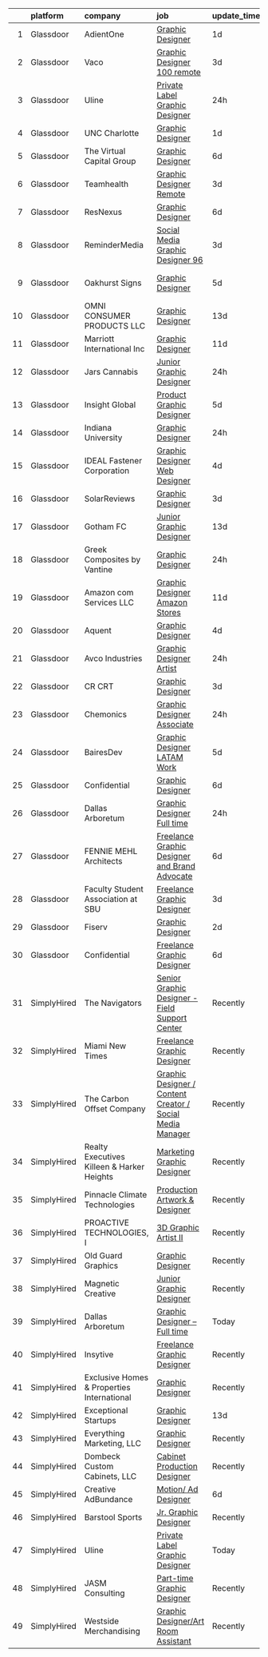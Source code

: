 

|    | platform    | company                                    | job                                                                                                                                                                                                                                                                                                                                                                                                                                                                                                                                                                                                                                                                                                                                                                                                                                                                                                                                                 | update_time   | location             |
|---:|:------------|:-------------------------------------------|:----------------------------------------------------------------------------------------------------------------------------------------------------------------------------------------------------------------------------------------------------------------------------------------------------------------------------------------------------------------------------------------------------------------------------------------------------------------------------------------------------------------------------------------------------------------------------------------------------------------------------------------------------------------------------------------------------------------------------------------------------------------------------------------------------------------------------------------------------------------------------------------------------------------------------------------------------|:--------------|:---------------------|
|  1 | Glassdoor   | AdientOne                                  | [Graphic Designer](https://www.glassdoor.com/partner/jobListing.htm?pos=112&ao=1110586&s=58&guid=000001813cefae2f83e36d4051e81aca&src=GD_JOB_AD&t=SR&vt=w&ea=1&cs=1_50c8b2c8&cb=1654584750028&jobListingId=1007918362761&cpc=2CAED5C921A5F994&jrtk=3-0-1g4uevbj0209o001-1g4uevbjbjor2800-19a326066ecd8d7d--6NYlbfkN0Cqs623o4LJP7J-Mt6SHBaupDnDmtKQp93mK7HJBVhOUUnImimoG6EmO4PjUp8spqOjYiISM1s7aD5xozM-tPsrF7adW6y0bb8u6VPGk0BNZOMwbxr9RaEA9h-asCYR0_x7xSYWpxTa7t_jBZXyPL-OsQnYfAzHC8jS2CziEV_hvcSPGAWhNWNpmaT8FPcAF_g3KI0C-Cd94rAZpx7KazLAVCL3ryJSRSFlJf9lD6LiXfYXZf8KO5i_iUNlqQ0PZdWtYBVLcEfUiay9NVKl0Y86kSdghD7AhaDCRJztSgmXRILVNkjd-hpSvlZOmE6iBJsRnFtCb97KKgkCPexfuvX8BWp3Fadjy8lhKIkZfRwQ0exRVxi-xxYJkZfJkN3QypvcOxnhdn-IR_4S-kqSarX240gfwsRXPAZtRC6Ykyjx6frb7meSWzpSNynIXELmbzP4znkeitJA87xQUR85YTfwooTYBSEa39gwIFD6aUQWJd-UpX7TeBEHL8jJkQkDhmm_vlvmYMc7kg%3D%3D)                                                                             | 1d            | Miami, FL            |
|  2 | Glassdoor   | Vaco                                       | [Graphic Designer   100  remote](https://www.glassdoor.com/partner/jobListing.htm?pos=120&ao=1110586&s=58&guid=000001813cefae2f83e36d4051e81aca&src=GD_JOB_AD&t=SR&vt=w&ea=1&cs=1_55a9b4f9&cb=1654584750031&jobListingId=1007916376483&cpc=8795CF9063CD573D&jrtk=3-0-1g4uevbj0209o001-1g4uevbjbjor2800-08f28e733b05aaab--6NYlbfkN0D_sybMACCpf9B-677oK5j6rPldVB6BlrVvFjO_o-GJZbzuF-qh4PxErFUqfUsv_6vhl0jY5Q-yQPH-iHKHcp_XDbJBS22ZwItoKejFa_j4izDEiupumHMXEFJCGUZZEOt2d_BvevA5K6Uc0H9mlJj2RyN6QL_iHcfzLqKw589fVrR8pTihbEaeP70vSMdkvnVc0dYRu5gIn2O768uy1uYjdJNA8SciHJewJxJDvF-27J0iQXm9nf3d1ybSjHbbe4ChG4Be5o0r2VxpTdL9Z2D5kJ9CtV4_OS6riyK1bCW6-8LyXk-BoygheOeeR-akIkp9xLEdJkaDikIsX-AvsH6AkAnTmJUpA5gufFpG2SDYB1YwBbXEpQdve3HIcQOLWUI9hpxGvntNG16-hc_3mTaYxzLg8LCE5_Osfvo3_-IEsM-CjJeFc8I18_Rj7VSHwu_BFFBF8j-GqbO_o_it27Frie6_G6W-nSW6BwU53_FRxRes3IWVShVoISrdE6TszFapWL3HmX8k0dlhwC-UdQglFH69k04TogRSUZZ3Q_XBOA%3D%3D)                               | 3d            | Atlanta, GA          |
|  3 | Glassdoor   | Uline                                      | [Private Label Graphic Designer](https://www.glassdoor.com/partner/jobListing.htm?pos=101&ao=1110586&s=58&guid=000001813cefae2f83e36d4051e81aca&src=GD_JOB_AD&t=SR&vt=w&cs=1_030d0e5c&cb=1654584750024&jobListingId=1007921492612&cpc=7B914D47B0B0E7B2&jrtk=3-0-1g4uevbj0209o001-1g4uevbjbjor2800-47de749a0d773f47--6NYlbfkN0Ad3giXQyOqSjtuCazZCjThtx5L7e01X6oDYMq-RePRDWGGmR2j_wPLbqlAUa2p8vK6P5Wt4z2HYSQp-IxZnd0XprHLRkHd8n9meeEhv1TQeLUx0t2ulFTfpKiLs6oinsIZBMc1EnP1leJI99OJh6c4ZjHQC6KC6K7gCMjEiiv7cvsCGo17doBSk_XV1v0Suqmrzhgyyhnp7GaRyw5sLTVQsAd2M3zFCexo622ae0oss2b5bwmivfcVDAlFcJchlQhlrRPdNopB519f5e_FO_3KpjfZn6Lkoo40z2fhHD2cq43d3oj5Q4odCDwGpSwV68xHriSrNKejNTe0_5x0o4eHHugaN9rRaraLOhxqqBURnq443IsnhJPhJ29FAiuqu4VdIFU5sPjOHBxLpHHhS1eCY26hpoN583VP7H1Z5r2x7pu42jiDDuvTj6pN1AdWwATV3XG6Yg4fDrHtRmR6alp7SUstzrruJp3e9ivYhaoCR95sL_UYaOEaCD69bVyM6PEOw8NGv7hHi63Y446QTszsW4oDlNgjhZpY_HlxVfhl3ncpoulqkhP3Q-EnvJ1_t38Xw_08VTcK2Q%3D%3D)    | 24h           | Pleasant Prairie, WI |
|  4 | Glassdoor   | UNC Charlotte                              | [Graphic Designer](https://www.glassdoor.com/partner/jobListing.htm?pos=125&ao=1136043&s=58&guid=000001813cefae2f83e36d4051e81aca&src=GD_JOB_AD&t=SR&vt=w&cs=1_5f7d7956&cb=1654584750031&jobListingId=1007918424650&jrtk=3-0-1g4uevbj0209o001-1g4uevbjbjor2800-e4c84aa6f19e4e83-)                                                                                                                                                                                                                                                                                                                                                                                                                                                                                                                                                                                                                                                                   | 1d            | Charlotte, NC        |
|  5 | Glassdoor   | The Virtual Capital Group                  | [Graphic Designer](https://www.glassdoor.com/partner/jobListing.htm?pos=116&ao=1110586&s=58&guid=000001813cefae2f83e36d4051e81aca&src=GD_JOB_AD&t=SR&vt=w&ea=1&cs=1_fd080e39&cb=1654584750030&jobListingId=1007905869381&cpc=654405A9B1E0A9F5&jrtk=3-0-1g4uevbj0209o001-1g4uevbjbjor2800-9b96c217853e0568--6NYlbfkN0Cy5c5mUrBDqyQJIbX_NPzxj_GjbpYYY8MIJIfycCLjeKrgBmavTHEyIDSc7lJ4Pize0VujC6Qc7xOW989_xnDpRsRRXg2AA5JoopDvFX4rZ8W2RQn5WtPuhbG-xlZYAM3wt823p28m148OtIddj9AhSoWEcRngkejXC8IEE_1KeL3pH2w-aUXrU_c-vwfJ6PqMMJs-s95cXTFIMRR9HY4ng1T6PvLTwgm_avtEP4wAttFc5tp5oExNx66nAyZphNntegMhDzTxrrpUq0wgRtrw_iO6TBBNNqeZBGGzOucQjVw57yRfUjtEQpHnuOrrhJ8YwrYBt_ERLHRXN0fQYjZCJv34qrp71KSaZYouVqyKPpPNconP5RhdrRTxR_-abdIDC1FmU3Oe3ytLpcc7k9dZrs5yjxgLrnd4B4RSONs_EXhiRYue8HcwYN5VN8l2EuGIj1H82iAf2hO69GqDmhAjXvwB8tmoHyXLB2LtaPCqeZXBYzTePsdn)                                                                                                         | 6d            | Los Angeles, CA      |
|  6 | Glassdoor   | Teamhealth                                 | [Graphic Designer   Remote](https://www.glassdoor.com/partner/jobListing.htm?pos=114&ao=1110586&s=58&guid=000001813cefae2f83e36d4051e81aca&src=GD_JOB_AD&t=SR&vt=w&cs=1_785a6fc3&cb=1654584750028&jobListingId=1007916676791&cpc=C4A69CCDBB3B9599&jrtk=3-0-1g4uevbj0209o001-1g4uevbjbjor2800-cccebdbe536c9459--6NYlbfkN0B7JmfrMhpJRSMUlHaLP4NRjF3FJg9cb0WKAV__BHI06BWbdZiu_QJjTb9sxTMVF4ZDmujxd62iA7jP8MDqz9Rrkrb4Cq1slJXdoIso60kKtavee3NQrCTOXmR5j96Kt0xwtd6a1TyRqzgoKECLplTo6l9r46ejGCvZ1EYDB0vfAd0M2ZrFdqIF1-ENyNDv1-O9FYD1Kwl_ZPE4TEDA-F92yTD2BsJaUl4Tmrxt5gBm8FRXYYJKl05mt3jmY_UwqZ6dkvvBHNVmTNgqFyRIuufdvqH9vPgA-mgnA30YLW02_PBPljRTw-ThpPr2DLuvZT7TtjYPR_ANu-XgmPZvRH-4qB6NpO3ZZ36vdf3aqpD2f1zaPZFHKAZud9LyUzdO4eNjcXCK1rNPKqDHzgrv2SzkQO4IFYcX2jsVOzXDO37SOQdmgKp8E_yeUHGEjXf2b-kfVdtpTBt_aVgeO4aexYFHzT_eANBRSXMQhGC2QANm97AauMTBqYsYQeY54usC3u3MnxzMwsRE2nEdmy6EVStrdEEaxyXQsbjNlwc122o_e47yVatVGpBDqInPn9bE_PM%3D)                       | 3d            | Remote               |
|  7 | Glassdoor   | ResNexus                                   | [Graphic Designer](https://www.glassdoor.com/partner/jobListing.htm?pos=105&ao=1110586&s=58&guid=000001813cefae2f83e36d4051e81aca&src=GD_JOB_AD&t=SR&vt=w&ea=1&cs=1_5b9fca40&cb=1654584750025&jobListingId=1007905579404&cpc=F4333377EDC1BC7E&jrtk=3-0-1g4uevbj0209o001-1g4uevbjbjor2800-c35e5c9d76daa3a9--6NYlbfkN0ADqC5b2PhG4V9R_F2I07yGxYWN_9AZGFd0ALj7HAUX0rBb4s6Bh3ScauqWL7-FRVCB8KWG-bspVHptOAk7drldMuNQ3pem5lD3DlCUxbHqJyPDOMRXwIGC6_-ZmHoghet8hZcAM_aluR0iOsvxd3nc4DnIVsiHCfJ1dP9hXttQO3KruNf2oPR-jKp95WaSD8LCwW5F-rP_cm-emH1jTKtOysmBh43kvjBxMpbgvYuv65x5N28Cfv5F_2fq5dE4dZdPQNZhlEFfvmFA827fyYEyKbcl_5Lr_MEkFChCHAQWlps1diF7AnRN7C7yAjl1qJiN-kq53BC3UJ10UrbV6HWXdFjYPR7wvwzb-HehP-FYz_RA7DHL5xKar0CsaJ4mGR2P2ZC61OHbSEsZBEceVgdjukJ7fktRyqnMUPJWBocWiVqo_5FCS6JgSlLx95y-B0HbViYF3uVX9DIoKeDJ17AR3yjNhLQTXq_idkTgggspLwIW6ORIm5CL9gzkg_AK8kEENI_eSM9gMA%3D%3D)                                                                             | 6d            | Salem, UT            |
|  8 | Glassdoor   | ReminderMedia                              | [Social Media Graphic Designer  96 ](https://www.glassdoor.com/partner/jobListing.htm?pos=118&ao=1110586&s=58&guid=000001813cefae2f83e36d4051e81aca&src=GD_JOB_AD&t=SR&vt=w&ea=1&cs=1_fe4b97f2&cb=1654584750030&jobListingId=1007916216526&cpc=2CAED5C921A5F994&jrtk=3-0-1g4uevbj0209o001-1g4uevbjbjor2800-a995e14e69c827d9--6NYlbfkN0BV5xWQvMmIkgUcdRWb7iWRWS4LnwJ0A4ASNg0KGqrukA_POA8ifgoOj7ZHGRdIKnJRpLo8OekZyYyqMhJ9xKns4VOJj9kjCOxz6uvZB126lgq8vYtC3QbVzgcsP_pFgiGVC9WWC6J0No48LRD5noHTdEIbFUQij_OTdduMfibkHqz_9orTL8bu1OUvFkcxfBspvR9rw4Mkdlr_Rm0NpIZfnylpVevyU9C6GBbThgdgzCHw8-aZpfNvl3m3ZeLAtVOI_KWU_7aW-XqDVF87ID6ZVOX3Oei6O-QawId0gGV-pD4--iSkRyeoAfGDL42WsZBofjrPdLQRdOeURGZfcaSPyRkSSQufP_eGKoZuSlO7oPxNvTj8DK6Wkbaty7pSUft5Pzrz4-6_Al7PWmEhtqeck9gJEeFMNJm3wnt4Q9K9qxjg0_HtHZBynjwhH15fX0vzBmc7PUM34KBWVgqCpUf1bWNYib35E4UZ9A7syJP97hJl1NUCzXtXOirgvv4fHGhWJqQdeI8fqPjfQj9z-A6P)                                                       | 3d            | Coatesville, PA      |
|  9 | Glassdoor   | Oakhurst Signs                             | [Graphic Designer](https://www.glassdoor.com/partner/jobListing.htm?pos=108&ao=1110586&s=58&guid=000001813cefae2f83e36d4051e81aca&src=GD_JOB_AD&t=SR&vt=w&ea=1&cs=1_9af021be&cb=1654584750026&jobListingId=1007909313017&cpc=18C9CE28155C17C5&jrtk=3-0-1g4uevbj0209o001-1g4uevbjbjor2800-f2d4373451fbf4f1--6NYlbfkN0CScRUTDNZOIsfF0KgQMqEmm1HMgqXiKB7IvQHeE1BG9Sjv-t5XrcewyGRMLidMur5Bi2owjrALbeJvAWpW1KeZN-hKuJ8Omhw5lgaEeck7FdlGQllwx_i-QLZ466QJXsf52ZqXx3gntLWqxDeSbZ1T8lpmuuppNQZQ0NFHMNxgzjL3OobKHhQ0MYDEVg3wZPCpZNhUK1cCLmlRBqqC8iXgbmci-cWj86EtZ9gVpQKl0-mAUEq74puVi9kWNCLlNWOeru12v_vofrRFwGHbM0ZIXe5NWb3gW-IXqzaacldqJGKVtP4V4nUhUbbHwdOmjY0vT9j4HT3x1FHDYFlchJx0B-Tl5B4PVUi4JTWjsjEU9PYpULzMArZWG-a6n1tPS08vhVFzbhN6AjGJydCArYA_9EBCdmvChNcBThtbYC8u4ug2NuEeMCaAhwPbr5b3DAcCQucR_a1FgxlZ6ThJWOgpj-kRxMp5NsIH9RBmgzOfSERGZf3JIhnIzIodIV0axIE%3D)                                                                                           | 5d            | Saint Petersburg, FL |
| 10 | Glassdoor   | OMNI CONSUMER PRODUCTS LLC                 | [Graphic Designer](https://www.glassdoor.com/partner/jobListing.htm?pos=104&ao=1110586&s=58&guid=000001813cefae2f83e36d4051e81aca&src=GD_JOB_AD&t=SR&vt=w&ea=1&cs=1_a74f8590&cb=1654584750025&jobListingId=1007889603397&cpc=9A35C3CDC9AD954F&jrtk=3-0-1g4uevbj0209o001-1g4uevbjbjor2800-61a710008d1de145--6NYlbfkN0DA29fAIWzMUN2zo2rByGww4QFfmfq4cE7ge9TBo7X8oE45YmG8TofcGxxHz90jDPkaExRLftcRbDrnWlC5hnWKtV94Vk9eaE_00hIOBnnNNT6oPys2RgwQt2iu6gglzuGHvBEqIUYfT2i9zA-DcbXI8Rd2K6yRZFMMeGaM06t0dlqyilxMg3rd0V1gtn9ar2UpgVGGhxNDGDudmnYYUV1oZhmDGrDWsZAvo26Bwejy6TAhhWlLmIIHIttq0ooI52aDlL4eh2kCJ_T8Ez1pdLFuG1DuHfqjV0VkJ_3w_RdzCYUVcs3ZQILTEylmTraEpubH3TdVMGYo2Nyk_4_K60B3xx3NX99br8O_QG8sDuRoaYhtC0JM1gZKRNsNpb6HP7LDymAAXH3Q9IgQ6kLVFjQP42gSHczR2JniYZnZR49eUjxGCmLZY6WmrTA1Vs4whPjoAJw2hbLTXEp1ZYq_4tngfYWmPnAtGvtmtjbECH-R6ZFijvqlUil9JQ6ASXj0zpo%3D)                                                                                           | 13d           | Myrtle Beach, SC     |
| 11 | Glassdoor   | Marriott International  Inc                | [Graphic Designer](https://www.glassdoor.com/partner/jobListing.htm?pos=128&ao=1136043&s=58&guid=000001813cefae2f83e36d4051e81aca&src=GD_JOB_AD&t=SR&vt=w&cs=1_0081f040&cb=1654584750031&jobListingId=1007895156802&jrtk=3-0-1g4uevbj0209o001-1g4uevbjbjor2800-223a0293a129c4ff-)                                                                                                                                                                                                                                                                                                                                                                                                                                                                                                                                                                                                                                                                   | 11d           | Aurora, CO           |
| 12 | Glassdoor   | Jars Cannabis                              | [Junior Graphic Designer](https://www.glassdoor.com/partner/jobListing.htm?pos=126&ao=1136043&s=58&guid=000001813cefae2f83e36d4051e81aca&src=GD_JOB_AD&t=SR&vt=w&ea=1&cs=1_4cf640e7&cb=1654584750031&jobListingId=1007920686434&jrtk=3-0-1g4uevbj0209o001-1g4uevbjbjor2800-3ef5cf088248156a-)                                                                                                                                                                                                                                                                                                                                                                                                                                                                                                                                                                                                                                                       | 24h           | Troy, MI             |
| 13 | Glassdoor   | Insight Global                             | [Product Graphic Designer](https://www.glassdoor.com/partner/jobListing.htm?pos=122&ao=1110586&s=58&guid=000001813cefae2f83e36d4051e81aca&src=GD_JOB_AD&t=SR&vt=w&cs=1_b142609a&cb=1654584750031&jobListingId=1007909792772&cpc=F41FEAB56D215062&jrtk=3-0-1g4uevbj0209o001-1g4uevbjbjor2800-eb01090f2ad7f645--6NYlbfkN0BKkHZu3wF05EeDimN_p6sYpKCMArvwa95YdH7UpkaBCqc7l59ErwqcTsR2JSgvf-04cXP6SAa4-3mRdjfGAZhRwxgClaAnAGdVtdy7Xc9FlnJRh9eUadZvM0ovWm-AGo_KVJQ7tdVpMmUt3h18bIamlJ60mrDF_G2ONZB1PFT-jNBheC2AN1qCKpNJLrZwwmdVZ9s_LaiM-Cujinp2wvgC_bUdK7bwtmDpkphX0E7XybkkD0fbguRX-5Q8ZtRcZD-h4FPuUhvuY2dGge9Kiz29CxJWIsv4QfBlRK8-X_dvQfkm5euK5wNiguNlZJpe2TRw1HdUTsWXWhRAwEVAaE39Wz7xalAAp6rzQYGtO02NRi74X_Lw1f7ujh3e70Z7Q_sK_m4KuJWHgnEytJcDqtsFO7IBiKyUT-pJcLnCtUMD5VVAf3Wyfyw6ou8GJDR3fgAIGix4AZjVwpgBznj1uB6hisghwCBNHzxzNdkLPL4Beg%3D%3D)                                                                                                          | 5d            | Beaverton, OR        |
| 14 | Glassdoor   | Indiana University                         | [Graphic Designer](https://www.glassdoor.com/partner/jobListing.htm?pos=129&ao=1136043&s=58&guid=000001813cefae2f83e36d4051e81aca&src=GD_JOB_AD&t=SR&vt=w&cs=1_15c0eecd&cb=1654584750031&jobListingId=1007921945741&jrtk=3-0-1g4uevbj0209o001-1g4uevbjbjor2800-e3639ea37065be6e-)                                                                                                                                                                                                                                                                                                                                                                                                                                                                                                                                                                                                                                                                   | 24h           | Bloomington, IN      |
| 15 | Glassdoor   | IDEAL Fastener Corporation                 | [Graphic Designer Web Designer](https://www.glassdoor.com/partner/jobListing.htm?pos=113&ao=1110586&s=58&guid=000001813cefae2f83e36d4051e81aca&src=GD_JOB_AD&t=SR&vt=w&ea=1&cs=1_74ae8b49&cb=1654584750028&jobListingId=1007913634483&cpc=C891152315FA1AD8&jrtk=3-0-1g4uevbj0209o001-1g4uevbjbjor2800-4ebd9a5a5b11d06c--6NYlbfkN0ApOOpl0kWVy0pzQPlEZ27pkvCd06oUGqxI0TRUJjKNBleyEE5dtUEInmtTK8so_hpiAxzLPDwwb7qgdVLuO-BfpIQfpceWxJEjK5Y5PwJkEFH_VSXwsdziNwAMsk1tfRj6WglEGcOrpD5CYZ3vBH6KInKSJRFPv-DoEADF5v7s7aSNsFdsjtyDlbxAHYh8ghwFmekotAmWROI_evSy1-8WnIADtppDqotSD-l6d-ixylqe1e6f4n3sPgFqhUx5wsin7fFWrEsaXf-WPKJB0lKQNlUvcsILxrA33TPQSN1RlTlIwM5tADeXmBM5sEzymZoHldoaqayoHdSm43A1szHJko_vRySJldxqEBHdemXM8PnZ04BkD_kDoB_OmXrvSYQ6Uo6tqAz9kWSaArsvzOZVkfkILnuIxz--otHXNAeGMCE-J2uI0mEQ0owjv0KfYjPuRUjgQ4Q2pD_Uf9NdItbNKvVswgW4ncOtCxkyQXWevK59nu10UYDdLBpfW0sIlJ5wi3PqsFt9ovXH1sc1h_kC)                                                            | 4d            | Miami, FL            |
| 16 | Glassdoor   | SolarReviews                               | [Graphic Designer](https://www.glassdoor.com/partner/jobListing.htm?pos=109&ao=1110586&s=58&guid=000001813cefae2f83e36d4051e81aca&src=GD_JOB_AD&t=SR&vt=w&ea=1&cs=1_035d028e&cb=1654584750027&jobListingId=1007916022767&cpc=01657B10174A43CF&jrtk=3-0-1g4uevbj0209o001-1g4uevbjbjor2800-35effa83c1b04b45--6NYlbfkN0Cl5EkcnNUgaa9wFpZ0kwgW0tbGD9CK2ONfLQYOXjTpmBg2jJtRGBzNT5znIDD_TJAWpRVe_WHrg-4K_urKBY2g9gKoqWLxD4rO6tYoObpPUEykSdck-FmkOUJmMUUaGM5P757XmMoR0hadGb9Gd8Rn32zL-FtB4O21EZVpvqxgPC_ePsmjo7msVip2L_OJue_TpS68bi1wUvB87WE6VT_UGRbjXMJfBioBnKokfZ_jIZ6hLkwoEbHaeampLF1qk8fSM4M0bkQK43BUuv4kROeDNz4zIJCzzuhiEwiDrJwZJfQiTIFtKNsmRSkPNOCR4nHDLrWq7Ee-Jy5jcV7u140d86zWjG02rXMuhptkpTZSHgMQVnJPN13mHgm1KUvcTszGFhc8MpZAqAiz-q8vBytg2BkMp6W0Q5bi0KdqruboagmjFcG-IzKpo-p3-14bdz3M4e-nF3ebLzalS2RCcku7L-CIs6hiLrcyPfC90RrsRUmgCJfebinI)                                                                                                         | 3d            | Eatontown, NJ        |
| 17 | Glassdoor   | Gotham FC                                  | [Junior Graphic Designer](https://www.glassdoor.com/partner/jobListing.htm?pos=124&ao=1136043&s=58&guid=000001813cefae2f83e36d4051e81aca&src=GD_JOB_AD&t=SR&vt=w&cs=1_8d13ecd6&cb=1654584750031&jobListingId=1007889234384&jrtk=3-0-1g4uevbj0209o001-1g4uevbjbjor2800-e4f043f49924bdb2-)                                                                                                                                                                                                                                                                                                                                                                                                                                                                                                                                                                                                                                                            | 13d           | Whippany, NJ         |
| 18 | Glassdoor   | Greek Composites by Vantine                | [Graphic Designer](https://www.glassdoor.com/partner/jobListing.htm?pos=103&ao=1110586&s=58&guid=000001813cefae2f83e36d4051e81aca&src=GD_JOB_AD&t=SR&vt=w&ea=1&cs=1_e606f623&cb=1654584750025&jobListingId=1007920731156&cpc=52D3555E595CCC3C&jrtk=3-0-1g4uevbj0209o001-1g4uevbjbjor2800-38c50081e3257e38--6NYlbfkN0Ae1E2YcO1eIW-T5lppkTVw0-uJ5qEllKUqAd8eupGGNX6-x4xHsy_4daRwhOXbt98glND4vr6bCgDMhxyFZYKQVo-Y6SVtAp848ZgJRUKTGpumQztgjVzK3tdQTnE9XodYJ9ZyhEcOHAk0TsvyzP20PkABn6JY8svLZe07q1pEju61n8Kwewj66lJpnmWXBmqIN3-fkGjRvRvswSNE6YFxI7rTos-Ys8l6SmU6dNzO0tOCpbIC-QZlYqHa43iKaYz_KIygspeV3v32JMJ-Q3Hm-R3iKyElnC1TXo3eGe1PbGDp8gU3egizGzKZgjWCPaNv11htmqL9jpZO-9X2v587Yx_9-BDa3NCbqH0WDVCCazLR4vNyykVAXRwqnGDKdGlW2fIDmdMKqszs9fRY0KihIFHH_jRWSyYHlC43KPG2IHK5J8qmj3kktB5Ai_ZTUza4cYOQmyLIazOxUry7DH4DAMOCzSN_q9iQSfH6y3gDXxzJULXdgRrBBB9bfmHKgD6PmCRM4Nl8pbzJn5XSBNSs8HEWwnN9WEs%3D)                                                           | 24h           | Hamilton, NY         |
| 19 | Glassdoor   | Amazon com Services LLC                    | [Graphic Designer  Amazon Stores](https://www.glassdoor.com/partner/jobListing.htm?pos=127&ao=1136043&s=58&guid=000001813cefae2f83e36d4051e81aca&src=GD_JOB_AD&t=SR&vt=w&cs=1_887ee3d1&cb=1654584750031&jobListingId=1007894234056&jrtk=3-0-1g4uevbj0209o001-1g4uevbjbjor2800-9cd5e546e2f47eda-)                                                                                                                                                                                                                                                                                                                                                                                                                                                                                                                                                                                                                                                    | 11d           | Remote               |
| 20 | Glassdoor   | Aquent                                     | [Graphic Designer](https://www.glassdoor.com/partner/jobListing.htm?pos=121&ao=1110586&s=58&guid=000001813cefae2f83e36d4051e81aca&src=GD_JOB_AD&t=SR&vt=w&cs=1_cfb13027&cb=1654584750030&jobListingId=1007913723414&cpc=3DB599BF2F4828F0&jrtk=3-0-1g4uevbj0209o001-1g4uevbjbjor2800-2a439be635ef1c4a--6NYlbfkN0DMrcEu7yrtATojKJA7cEzGQ3FdRGWLh0CZQInL4ECGI9gD0Wolx9R2v-Aex0-GK076c4u4wvKPf8HR1GWULyhEUo4Tlex082KQlMk_gIK9S-9HbFztSrw_uAEa7Kl8YIfOEZG_OiiRs9gg7JB_I-dRpAuFSIsmk6HciPlg0uhgKyil7GAaPqOhoIkRz9ryEQZBIe-gPKkIaTWzi2l8xT9dQ53ER3UjxZvL6DkwtWkNRL--peGuLiPP8op7UhPkaEBjK9BfU3UZSESnh0a6HbQ00mo6Vct2at-wgrA-CsmJ6rs3DdadDTQn_JdTmurMyQNMKlzonyfhoznI2zfPzWeA0cruiLTgVsbwCmungJONTqOgxXj1OLzfbygSF2HhjJXgckn5zAyK9zh3anB5Hx1a7kJ_Hz4_4lR_bIzD4o3kLVi9pH90Dx0ecUwNTMs9skgpt_TjIOUS0A%3D%3D)                                                                                                                                                  | 4d            | Washington, DC       |
| 21 | Glassdoor   | Avco Industries                            | [Graphic Designer Artist](https://www.glassdoor.com/partner/jobListing.htm?pos=111&ao=1110586&s=58&guid=000001813cefae2f83e36d4051e81aca&src=GD_JOB_AD&t=SR&vt=w&ea=1&cs=1_c256f18f&cb=1654584750028&jobListingId=1007921304667&cpc=5E31031E1AFF45A7&jrtk=3-0-1g4uevbj0209o001-1g4uevbjbjor2800-91db6ecd0fbbe5cb--6NYlbfkN0Czgt19Y_Cimkkt_sNiHJBglcoit46nAJfSHrpDLEI8ZyWeW0yWOPk2bGyqEFvtfv3q0KMbcUzcAU6IqbNU1ubN_ObaCNMMHadXVD1tWknqlQUP3sJmVyb79eMCe2-MAk_tyiyCG6OC-uHSVYWIQA8e9pkHg4jO455nuvpzDWrlEfA_4rzzBNE2Ys6Nie2Q4EIG22XXDu1tkurBeQO3R67ZEaswj6_IUYcjvqfeeRFmwzpCnCWKEdFss8yNc4tJTqPC9uaj6BSJqm6bPd_s7LuLo5aBTRPfthvbzM-1BeBCSn0aSgFG7aFittNPMYJuFnHLGsPkxwQ5VmyU481uTzH6u9LcAu1WigcLBsITYgHmYeWFFZ135ODFOu95BHkII_1znQEOr189vNwU56CX2L4daBBq5CsF4xDbN2jaVFPQS1F3HGzrdRbJXCu__FSQWD-sVygKD4DFczcPY3pGzfSPJlk6Qll3VaTJuP7Pfja7W9Nx0Jf604ESCR4Q4aDHG60%3D)                                                                                    | 24h           | Central Islip, NY    |
| 22 | Glassdoor   | CR CRT                                     | [Graphic Designer](https://www.glassdoor.com/partner/jobListing.htm?pos=119&ao=1110586&s=58&guid=000001813cefae2f83e36d4051e81aca&src=GD_JOB_AD&t=SR&vt=w&ea=1&cs=1_66befb79&cb=1654584750030&jobListingId=1007916758982&cpc=9C2286EA3771AAF6&jrtk=3-0-1g4uevbj0209o001-1g4uevbjbjor2800-5afa056f1c0c0c9f--6NYlbfkN0C_jOHoXOS34nmW1-vCpzrXhRut_GECighWrwOdYehq2CC6ySts0osstrcWlLOOMlNTcU-kSrR7BuiILMbGW9l30t3NVsvKt2QLD0BVSfhu18yNVGLvGeYf-yGkDoFCf_74kHd8dwVMY2sYn653cr6vjrs2_aQueCuFf0tQ5NyQcicsDsB9puBeOHVFSSj-8S-UR9QtcxaiNOlMwMSZBaD9eYWyKSF1ZNI7ysGrHEgDdGbI_5aiyeIboFSeRgowkiWQhkREr9KjZ_VGr8djdgl2ccck2CBNjqMvkPVntgqoiEactWXyTU_KiQfmQXgV7zI4DWlcqTDpPho0mT9qoxnoFhhUA0V1x8XcFrQkCelpWao4EY1AE0ziCnsw-HLrEC4TSPJQtrS2Gc-qhXSflcO9wllzlt2_JMGdNRbzgLjpbozFCRggR_RWyMZOwn-AbT6YbPdmMaR0a47cWS09uhS82etHUuJzSaFclZRPlvD4fBkQEKE3BRQmLknT_rEvoZI%3D)                                                                                           | 3d            | Palatine, IL         |
| 23 | Glassdoor   | Chemonics                                  | [Graphic Designer Associate](https://www.glassdoor.com/partner/jobListing.htm?pos=130&ao=1136043&s=58&guid=000001813cefae2f83e36d4051e81aca&src=GD_JOB_AD&t=SR&vt=w&cs=1_6f648926&cb=1654584750031&jobListingId=1007922226178&jrtk=3-0-1g4uevbj0209o001-1g4uevbjbjor2800-079d704e9a4370cd-)                                                                                                                                                                                                                                                                                                                                                                                                                                                                                                                                                                                                                                                         | 24h           | Remote               |
| 24 | Glassdoor   | BairesDev                                  | [Graphic Designer  LATAM  Work](https://www.glassdoor.com/partner/jobListing.htm?pos=107&ao=1110586&s=58&guid=000001813cefae2f83e36d4051e81aca&src=GD_JOB_AD&t=SR&vt=w&cs=1_b0825c8f&cb=1654584750025&jobListingId=1007909606870&cpc=8795CF9063CD573D&jrtk=3-0-1g4uevbj0209o001-1g4uevbjbjor2800-6e824d0ec6b315c5--6NYlbfkN0BfEGkshao4EhrCCf7LYqKO8VNtf9vkQrewuI3DmTR_-FNjQOZq6FDCm1wcPTrdsPdLSKzVEygOApq72fsDkHD1JO8qXoNlZRCjiiEmgaHs8VQHP8mjQ_IyqmJcAZTGiB5MTfkrLXwDdQklgouhZigDHk4Ewi9YYAF00Cnzsk3jTPa3i4FPVrE2nJXAZqFix_WmRMsu5inTAr7WScmYwwiqH2M4agttsgFiQpZMUusoyxlwnlBEOok_9Oc2bCmvtgsu992Ct9j_mmvKK8QuG25QHskkxBFocOAIBjfZ7XdJAVt_DlkJ77Z0KslE7s3YXdCDuDQWLjxrh9SovqVDYhqHVBKE0jwi8UKSfqPTYrkNFAM5FcFdtWEbTAtvFrDTxoxlSX3eSV3CVUSkFielITtIUUf_LX-NmA2xkH1dp4kMcSYkmHkuhz3NOMBRUGI2k3JvpM40NwwGReQKf2jBy_hVLo1azqqgSbR67HDfKcF7r8hpysKXBmzOnMD1yyNswRlKXnZhuAnsbTvYQPA0C2ltiVU4vgNbU2nJHXurEGL0YL4GOEFnScaKoH9mOB8osv8i98C03Ci5VVmLQUprlLgS) | 5d            | Colon, PA            |
| 25 | Glassdoor   | Confidential                               | [Graphic Designer](https://www.glassdoor.com/partner/jobListing.htm?pos=106&ao=1110586&s=58&guid=000001813cefae2f83e36d4051e81aca&src=GD_JOB_AD&t=SR&vt=w&ea=1&cs=1_11ff512c&cb=1654584750026&jobListingId=1007906448952&cpc=6EF74AC2F94C1840&jrtk=3-0-1g4uevbj0209o001-1g4uevbjbjor2800-6deaec60b43fe9b3--6NYlbfkN0DHCUXGuOydi-xYFjzSZBoGOuSnOBxDJDo4sdnv4prR3Umh3nqGc4XBHvalpSMEWtyNTMhL6zGUstnBVusy5-yr2jUSYh_I9SYc8rdFL0DDyMopbGBpruuxqYzF26iAETZoCdsCf_8zU4gGaydk1vfDGjsKVv_pf8AKVQQ9jnMD-HAbS4YRGzcvS4BqwRjwEbB1-EVEaAgm9niZaxK_IZciIvUDT2mjhIGN2sQ6XpfzG-riW7Ti_Y7M2SLEAvDWsCxGd6tVELBJANLpVzo7lWGiLcmraNebYOubN-CrHsYeGnT-tScqFEh-HciyGTNhM0qsPjFsiaOBAeneyPegwVHtQruxiHCIMmhKWERKdC20GXEsz65AMdbhYpGOt8p-BmrohLOQ9BMkndRyOtUMrVsf7Abh4bVW_uvxUeH6wWzwB0yLOtLFKR_b1e3JuZLdD9I9J9TfiffoMMUhcspc2uDPxx4phcPck8LGxhFA3Wuedar6UgKUCYVtHJpYXip5CXQ%3D)                                                                                           | 6d            | Los Angeles, CA      |
| 26 | Glassdoor   | Dallas Arboretum                           | [Graphic Designer   Full time](https://www.glassdoor.com/partner/jobListing.htm?pos=123&ao=1136043&s=58&guid=000001813cefae2f83e36d4051e81aca&src=GD_JOB_AD&t=SR&vt=w&cs=1_24cce1c1&cb=1654584750031&jobListingId=1007922332338&jrtk=3-0-1g4uevbj0209o001-1g4uevbjbjor2800-8cd0d83b3b42cb4c-)                                                                                                                                                                                                                                                                                                                                                                                                                                                                                                                                                                                                                                                       | 24h           | Dallas, TX           |
| 27 | Glassdoor   | FENNIE MEHL Architects                     | [Freelance Graphic Designer and Brand Advocate](https://www.glassdoor.com/partner/jobListing.htm?pos=115&ao=1110586&s=58&guid=000001813cefae2f83e36d4051e81aca&src=GD_JOB_AD&t=SR&vt=w&ea=1&cs=1_8de4cf13&cb=1654584750029&jobListingId=1007905966163&cpc=8795CF9063CD573D&jrtk=3-0-1g4uevbj0209o001-1g4uevbjbjor2800-003ba351f1dcb63e--6NYlbfkN0BG1QWpzEe2U3QA6Vqi_sjmYLnL8UwDHOnvXMvQ4BPtGbvMljWF5gVU5_RMG5pVvERma6uIN-MpxqkUhFukZ4vNRes7jdVyWOADuawNGmeBJnAqSCDmmO39KoweiRYWQT4BEB8Htc9ANfSiAJIK1VkPXbz5mYM_WZfjaoddtL36X0oZjMoqadeuX_9C8PqgiiXv3NKQYY_UGJUKew78pwxRT-5EosESEwnH2v2-VbiflFOaV6inNWhqPLoeD07MTouOiC7G368A-0oUngW--rNMdrCzxIsElEB_HmS80YbPxk4-IVxO7RIvZY1-YdPuZlmrbRi4mkacDvCv4oVJ_AIj8GOikBl7IcQ15rM4OG-Bn7fbbJoMoE7hQ-nx-5UqlhqbUzl6s3G8Wl5R-PvawqR4jKZ-tBeWuG9eHMGWRz8Hwy2_k9HLh3edpvgkGwjaHtowcWbj5SN-35mdoI7azNCSQ9IHatwzEMYt2LTP_6C4NWkJfUyTJgEx5Ov9PnsJfJrUY5DHaWfmS2EqFi1KAX_W)                                            | 6d            | Remote               |
| 28 | Glassdoor   | Faculty Student Association at SBU         | [Freelance Graphic Designer](https://www.glassdoor.com/partner/jobListing.htm?pos=110&ao=1110586&s=58&guid=000001813cefae2f83e36d4051e81aca&src=GD_JOB_AD&t=SR&vt=w&ea=1&cs=1_18d06fac&cb=1654584750027&jobListingId=1007916309617&cpc=8795CF9063CD573D&jrtk=3-0-1g4uevbj0209o001-1g4uevbjbjor2800-b461f3c2c1fc72a2--6NYlbfkN0D5OM2_DtJwWfmjDms4YBJ7udPE98KGKje_yY5u683XQjLowkIHHiTh22S_utxEMKHI08aF4QWqFKor8MJUT_kFOMt5x_2Z64TQenWTcwZhxRQmBev_HpXoeVoD15X6FBid0GRHxLoLON5sqpKENA7JL8yTR8aw4ds0RNOqc-j37qwFZM3BeTODJxLQS14YpmvVHTmH2nbpx4divcmJvihbe5uI5npKHgcVO8YLbod0POtmBJjqpc7VL02D2qpoqhMxD-ZNxKHLZ9I_tlVAjbwIlelAIvLu_xboIJYfIfMzFPRakr0NnS67DYAL_rlabFJ7HQJOPezoJBbA-973AstaTHc5Awnvw363KspU1PuLTbEt1keLCRrlX9r79hYqRDT0tJKWRnSF4q_3PFj4l4uYqrOhW43bSM4coKQDsB-BOUXGTn1pkCFAU_c93tRMyHQRNOp98nY0ipiqQDOcd7yh7ltSXPAuDUUck1-lWIABjgCI75xP0ya_kPikujUiMWI%3D)                                                                                 | 3d            | Remote               |
| 29 | Glassdoor   | Fiserv                                     | [Graphic Designer](https://www.glassdoor.com/partner/jobListing.htm?pos=117&ao=1110586&s=58&guid=000001813cefae2f83e36d4051e81aca&src=GD_JOB_AD&t=SR&vt=w&cs=1_e25f3c10&cb=1654584750029&jobListingId=1007918166653&cpc=F41FEAB56D215062&jrtk=3-0-1g4uevbj0209o001-1g4uevbjbjor2800-dc45b9ec31efb61b--6NYlbfkN0BhYylDqghje0ff2KplHg9yv97rDOpeEevfMVEZYorIBLrP4vrvtfO4wMO5SUYSXSY2vsD1llhnIugDLvqubwwKK4AOxCrayaOW7J43u-Db2M2wcWkIgEeLWLNZLVAdxFXmecnUiPBv1g4v2BP5pwVkAJkVw_fatCtZYFZbLBToiDCrJnGzw7XReM-0XaKiX9qT8Qp4oIPFs1hCWpUeWv56p0tvdCNPnJF4WVppYDn3teOSdNNIDsKvlj5Q8re_VId60yz36QHrrM7L3vG5tLZX93lHd5ctQNsJUhzoMJrF-0t9OVNzrzjHd2goBoZODBlA22IAllG7SEHHo8_0U-FabaZL7NZkqMx1xWjcXyENw1Eybs4Io1f9ZnxhnIa3pErOMARclTHSWyPicXTZIR8b6CoxgvD4ugNuhlTnkd3xcilz7WR44dYGfdeU7elqzU4A7SBAJ_7wwIYgnfiTVdRy8BlNi9HPaRhDGPU1nie72yRCAbS8FuHo8gFn0GhIkN7UYAMKf-1TBnadXV7TEVw7Zoou_bhPOzFE6jF4Pl_pNUcWkR0jseJ08kxWGaypxDF9RgaAQFC4zjvUmvztX8gi)              | 2d            | Alpharetta, GA       |
| 30 | Glassdoor   | Confidential                               | [Freelance Graphic Designer](https://www.glassdoor.com/partner/jobListing.htm?pos=102&ao=1110586&s=58&guid=000001813cefae2f83e36d4051e81aca&src=GD_JOB_AD&t=SR&vt=w&ea=1&cs=1_14f9ed81&cb=1654584750025&jobListingId=1007907463958&cpc=2CAED5C921A5F994&jrtk=3-0-1g4uevbj0209o001-1g4uevbjbjor2800-aa998eb2b6ff81f1--6NYlbfkN0AXmc0ozA-ng38EaH65ErDf9X50qwqtw0EVv_aWSftMb4XYgkFokbHaBTL4PC5j-dByB5D07M8KP08yY-yhkVOnSMav7WhqH6rF2ddrUKfninvf5CXgjVsSNwUCdOhuHss6vcsobFZm4LAk56zy_uh_8ht9OuX6D7z3LeuEWOhmKnV_d9Z7aP8L6Xij2sw1D5Ich4fUqkQXFhG3lYBv0WldAMPG8yYmKeqBEsH08mthdOb7IBx5KadShOoeM4TwmHHKFjKJrOieoSzofHCswM2f_YqKrnLdohKoaekUguGnd99HdfR4XnHAch2rRxZ0iBIyrmvRWLKCbniJmFLzIq_3q3I7Jv_9IQk48et3Y5IjOuqxks7FVL_iscNWRoARbQbecxwv2pxr-4Q5EJDS70sT5VeOBhh194ajqGoZopztEGfWyShm5XdS_MkOO9QMl0EDTDUtzfB3Iu3Am6CaHaYeg23qoNvucwvatoH22I4IAzxy-gyKr3FJRGE4VzS0vrs%3D)                                                                                 | 6d            | Remote               |
| 31 | SimplyHired | The Navigators                             | [Senior Graphic Designer - Field Support Center](https://www.simplyhired.com/job/ZVG8enVEC9edFSjur0wnCS45LNaNHPIWvSgNPKKN0AYKGrtSTb8CIQ?q=graphic+designer)                                                                                                                                                                                                                                                                                                                                                                                                                                                                                                                                                                                                                                                                                                                                                                                         | Recently      | Colorado Springs, CO |
| 32 | SimplyHired | Miami New Times                            | [Freelance Graphic Designer](https://www.simplyhired.com/job/wi_6HCmnjbq03bVFMEGnM2FDq-V5M1jvoBobHVayAP1yNqjngyPGYA?q=graphic+designer)                                                                                                                                                                                                                                                                                                                                                                                                                                                                                                                                                                                                                                                                                                                                                                                                             | Recently      | Remote               |
| 33 | SimplyHired | The Carbon Offset Company                  | [Graphic Designer / Content Creator / Social Media Manager](https://www.simplyhired.com/job/9pJvBhcTxEMvYxhJWCsg7kBthu3FfNHX9kU3t5ypfXuA46lCKOoHtQ?q=graphic+designer)                                                                                                                                                                                                                                                                                                                                                                                                                                                                                                                                                                                                                                                                                                                                                                              | Recently      | Remote               |
| 34 | SimplyHired | Realty Executives Killeen & Harker Heights | [Marketing Graphic Designer](https://www.simplyhired.com/job/E5GjwyivwtTDkNNTZuS1wFOeIIONbMctX-Kn9R0-1c0hwsE0ncLr3g?q=graphic+designer)                                                                                                                                                                                                                                                                                                                                                                                                                                                                                                                                                                                                                                                                                                                                                                                                             | Recently      | Remote               |
| 35 | SimplyHired | Pinnacle Climate Technologies              | [Production Artwork & Designer](https://www.simplyhired.com/job/OztWMtef9CGZnh7CZycbMZbl1nGaNBc5SlbABfcBzTWPr4YwN8t0tw?q=graphic+designer)                                                                                                                                                                                                                                                                                                                                                                                                                                                                                                                                                                                                                                                                                                                                                                                                          | Recently      | Eden Prairie, MN     |
| 36 | SimplyHired | PROACTIVE TECHNOLOGIES, I                  | [3D Graphic Artist II](https://www.simplyhired.com/job/rUpJMyJG4sdmGYohTrn9nwi_6nhdJAyi8caZym2lFVkMkc1WwiQ_0g?q=graphic+designer)                                                                                                                                                                                                                                                                                                                                                                                                                                                                                                                                                                                                                                                                                                                                                                                                                   | Recently      | Oviedo, FL           |
| 37 | SimplyHired | Old Guard Graphics                         | [Graphic Designer](https://www.simplyhired.com/job/q-O0ffyQMKQQTPq7-OWREk5YQyRonOZPqSlD-Y2_KfOwx-nn3_uyPQ?q=graphic+designer)                                                                                                                                                                                                                                                                                                                                                                                                                                                                                                                                                                                                                                                                                                                                                                                                                       | Recently      | Athens, GA           |
| 38 | SimplyHired | Magnetic Creative                          | [Junior Graphic Designer](https://www.simplyhired.com/job/GHX6fEz_0C5eTw00prYSmsaJwHMLvp3iBeYTvH0veK-SQDmOKXE0eQ?q=graphic+designer)                                                                                                                                                                                                                                                                                                                                                                                                                                                                                                                                                                                                                                                                                                                                                                                                                | Recently      | Remote               |
| 39 | SimplyHired | Dallas Arboretum                           | [Graphic Designer – Full time](https://www.simplyhired.com/job/V5pe-aFo1N20BSUGkayvsDdpJKxkgejHlXFpqaB-xNtugz36aRIVwg?q=graphic+designer)                                                                                                                                                                                                                                                                                                                                                                                                                                                                                                                                                                                                                                                                                                                                                                                                           | Today         | Dallas, TX           |
| 40 | SimplyHired | Insytive                                   | [Freelance Graphic Designer](https://www.simplyhired.com/job/n0OripE-PckRlxkJxrOE2mEr9j9h1x-nkx2-OiK6HDT9Q0R3h3_aNw?q=graphic+designer)                                                                                                                                                                                                                                                                                                                                                                                                                                                                                                                                                                                                                                                                                                                                                                                                             | Recently      | Remote               |
| 41 | SimplyHired | Exclusive Homes & Properties International | [Graphic Designer](https://www.simplyhired.com/job/TDd1Z2TM8HYvZ3xIoDRSW-zquU0aN1LL-3UBH-kdHnkAk5034bWmqA?q=graphic+designer)                                                                                                                                                                                                                                                                                                                                                                                                                                                                                                                                                                                                                                                                                                                                                                                                                       | Recently      | Remote +1 location   |
| 42 | SimplyHired | Exceptional Startups                       | [Graphic Designer](https://www.simplyhired.com/job/8Jfxn4S-MZXWdyc4IQqKs4aa358iY3O0c6TKcJtwN2PDkCREnyhocw?q=graphic+designer)                                                                                                                                                                                                                                                                                                                                                                                                                                                                                                                                                                                                                                                                                                                                                                                                                       | 13d           | Remote               |
| 43 | SimplyHired | Everything Marketing, LLC                  | [Graphic Designer](https://www.simplyhired.com/job/LKoJ5OyuLi9fK1uX73Gh9QqdxY0wx8RdJD8D372zKShkxvC-A6kXZw?q=graphic+designer)                                                                                                                                                                                                                                                                                                                                                                                                                                                                                                                                                                                                                                                                                                                                                                                                                       | Recently      | Shreveport, LA       |
| 44 | SimplyHired | Dombeck Custom Cabinets, LLC               | [Cabinet Production Designer](https://www.simplyhired.com/job/PXhmFCWwpZR7B8g-SoZr2bpCRXQkCSIjSVxIIknL0KqWS5OUoxMIUA?q=graphic+designer)                                                                                                                                                                                                                                                                                                                                                                                                                                                                                                                                                                                                                                                                                                                                                                                                            | Recently      | Wittenberg, WI       |
| 45 | SimplyHired | Creative AdBundance                        | [Motion/ Ad Designer](https://www.simplyhired.com/job/SgqWHKtDYdzGcXaQsXE0Ryh-oLkeQk9SEUboSAMhITCts5lBiFAbog?q=graphic+designer)                                                                                                                                                                                                                                                                                                                                                                                                                                                                                                                                                                                                                                                                                                                                                                                                                    | 6d            | Remote               |
| 46 | SimplyHired | Barstool Sports                            | [Jr. Graphic Designer](https://www.simplyhired.com/job/Y4FCpe7Fk3ePIjx5rtw8GJ_lcqAQ7NjV6HkHug89DeJmbte9xR8fEw?q=graphic+designer)                                                                                                                                                                                                                                                                                                                                                                                                                                                                                                                                                                                                                                                                                                                                                                                                                   | Recently      | New York, NY         |
| 47 | SimplyHired | Uline                                      | [Private Label Graphic Designer](https://www.simplyhired.com/job/gaU7wG-0MokVf1_JRYGiyTzy8gVqJplpjUfErgk8B2FmWrZf0ZLp5Q?q=graphic+designer)                                                                                                                                                                                                                                                                                                                                                                                                                                                                                                                                                                                                                                                                                                                                                                                                         | Today         | Pleasant Prairie, WI |
| 48 | SimplyHired | JASM Consulting                            | [Part-time Graphic Designer](https://www.simplyhired.com/job/hYscH_2gRPxg6QfUcpscVkFLmUMxtcqkG61NQRya9wB7OS7Ke2ysDg?q=graphic+designer)                                                                                                                                                                                                                                                                                                                                                                                                                                                                                                                                                                                                                                                                                                                                                                                                             | Recently      | Ocean City, NJ       |
| 49 | SimplyHired | Westside Merchandising                     | [Graphic Designer/Art Room Assistant](https://www.simplyhired.com/job/nPmTBZ5UTRulI4DrjuCMKCXwlW7mvZd5_k7zCf8iZnX3ptraQarbnQ?q=graphic+designer)                                                                                                                                                                                                                                                                                                                                                                                                                                                                                                                                                                                                                                                                                                                                                                                                    | Recently      | Remote               |